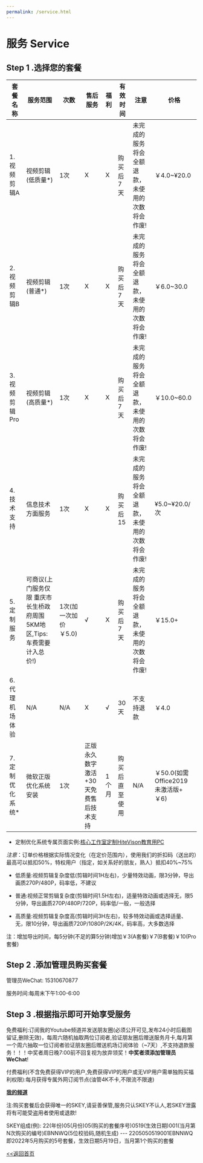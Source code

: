 ```yaml
---
permalink: /service.html
---
```


# 服务 Service

## Step 1 .选择您的套餐

| 套餐名称 | 服务范围| 次数 | 售后服务 | 福利 | 有效时间 | 注意 | 价格 |
| -------- | ----- | ------ |------- | ---- | -------- | ------------ | ----- |
| 1.视频剪辑A | 视频剪辑(低质量*) | 1次 | X | X | 购买后7天 | 未完成的服务将会全额退款，未使用的次数将会作废! | ￥4.0~¥20.0 |
| 2.视频剪辑B | 视频剪辑(普通*) | 1次 | X | X | 购买后7天 | 未完成的服务将会全额退款，未使用的次数将会作废! | ￥6.0~30.0 |
| 3.视频剪辑Pro | 视频剪辑(高质量*) | 1次 | X | X | 购买后7天 | 未完成的服务将会全额退款，未使用的次数将会作废! | ￥10.0~60.0 |
| 4.技术支持 | 信息技术方面服务 | 1次 | X | X | 购买后15| 未完成的服务将会全额退款，未使用的次数将会作废! | ¥5.0~¥20.0/次 |
| 5.定制服务 | 可商议(上门服务仅限 重庆市长生桥政府周围5KM地区,Tips:车费需要计入总价!)| 1次(加一次加价￥5.0) | √ | X | 购买后7天 | 未完成的服务将会全额退款，未使用的次数将会作废! | ￥15.0+ |
| 6.代理机场体验 | N/A | N/A | X | √ | 30天 | 不支持退款 | ￥4.0 |
| 7.定制优化系统* | 微软正版优化系统安装 | 1次 | 正版永久数字激活+30天免费售后技术支持 | 1个月 | 购买后直至使用 | N/A | ￥50.0(如需Office2019未激活版+￥6) |

* 定制优化系统专属页面实例:[核心工作室定制HiteVison教育用PC](/service/hvpc)

*注意*：订单价格根据实际情况变化（在定价范围内），使用我们的折扣码（送出的）最高可以抵扣50%，特权用户（指定，如关系好的朋友，熟人）抵扣40%~75%

* 低质量:视频剪辑复杂度低(剪辑时间1H左右)，少量特效动画，限3分钟，导出画质270P/480P，码率低，不建议

* 普通:视频正常剪辑复杂度(剪辑时间1.5H左右)，适量特效动画或选择无，限5分钟，导出画质270P/480P/720P，码率低/一般，一般选择

* 高质量:视频剪辑复杂度高(剪辑时间3H左右)，较多特效动画或选择适量、无，限10分钟，导出画质720P/1080P/2K/4K，码率高，大多数选择

注：增加导出时间，每5分钟(不足的算5分钟)增加￥3(A套餐)￥7(B套餐)￥10(Pro套餐)

## Step 2 .添加管理员购买套餐

管理员WeChat: 15310670877

服务时间:每周末下午1:00-6:00

## Step 3 .根据指示即可开始享受服务

免费福利:订阅我的Youtube频道并发送朋友圈(必须公开可见,发布24小时后截图留证,删除无效)，每周六随机抽取两位订阅者,验证朋友圈后赠送服务月卡,每月第一个周六抽取一位订阅者验证朋友圈后赠送机场订阅体验（~7天）,不支持退款服务！！！中奖者周日晚7:00前不回复视为放弃领奖！**中奖者须添加管理员WeChat**!

付费福利(不含免费获得VIP的用户,免费获得VIP的用户或无VIP用户需单独购买福利权限):每月获得专属外网订阅节点(油管4K不卡,不限流不限速)

**[我的频道](https://www.youtube.com/channel/UCXKZtp7WHK2rfcrVfsvSTuw)**

注:购买套餐后会获得唯一的SKEY,请妥善保管,服务只认SKEY不认人,若SKEY泄露将有可能受盗用者使用或退款!

SKEY组成(例): 22(年份)05(月份)05(购买的套餐序号)0519(生效日期)001(当月第N次购买的编号)EBNNWQ(5位校验码,随机生成) --- 2205050519001EBNNWQ 即2022年5月购买的5号套餐，生效日期5月19日，当月第1个购买的套餐

[<<返回首页](https://corestudi0.github.io)
